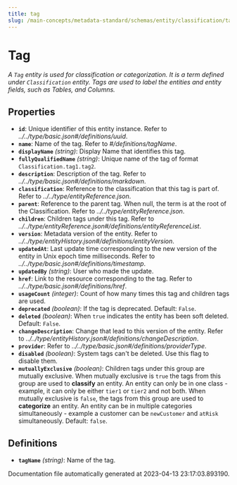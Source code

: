 ```yaml
---
title: tag
slug: /main-concepts/metadata-standard/schemas/entity/classification/tag
---
```


# Tag

*A `Tag` entity is used for classification or categorization. It is a term defined under `Classification` entity. Tags are used to label the entities and entity fields, such as Tables, and Columns.*

## Properties

- **`id`**: Unique identifier of this entity instance. Refer to *../../type/basic.json#/definitions/uuid*.
- **`name`**: Name of the tag. Refer to *#/definitions/tagName*.
- **`displayName`** *(string)*: Display Name that identifies this tag.
- **`fullyQualifiedName`** *(string)*: Unique name of the tag of format `Classification.tag1.tag2`.
- **`description`**: Description of the tag. Refer to *../../type/basic.json#/definitions/markdown*.
- **`classification`**: Reference to the classification that this tag is part of. Refer to *../../type/entityReference.json*.
- **`parent`**: Reference to the parent tag. When null, the term is at the root of the Classification. Refer to *../../type/entityReference.json*.
- **`children`**: Children tags under this tag. Refer to *../../type/entityReference.json#/definitions/entityReferenceList*.
- **`version`**: Metadata version of the entity. Refer to *../../type/entityHistory.json#/definitions/entityVersion*.
- **`updatedAt`**: Last update time corresponding to the new version of the entity in Unix epoch time milliseconds. Refer to *../../type/basic.json#/definitions/timestamp*.
- **`updatedBy`** *(string)*: User who made the update.
- **`href`**: Link to the resource corresponding to the tag. Refer to *../../type/basic.json#/definitions/href*.
- **`usageCount`** *(integer)*: Count of how many times this tag and children tags are used.
- **`deprecated`** *(boolean)*: If the tag is deprecated. Default: `False`.
- **`deleted`** *(boolean)*: When `true` indicates the entity has been soft deleted. Default: `False`.
- **`changeDescription`**: Change that lead to this version of the entity. Refer to *../../type/entityHistory.json#/definitions/changeDescription*.
- **`provider`**: Refer to *../../type/basic.json#/definitions/providerType*.
- **`disabled`** *(boolean)*: System tags can't be deleted. Use this flag to disable them.
- **`mutuallyExclusive`** *(boolean)*: Children tags under this group are mutually exclusive. When mutually exclusive is `true` the tags from this group are used to **classify** an entity. An entity can only be in one class - example, it can only be either `tier1` or `tier2` and not both. When mutually exclusive is `false`, the tags from this group are used to **categorize** an entity. An entity can be in multiple categories simultaneously - example a customer can be `newCustomer` and `atRisk` simultaneously. Default: `false`.
## Definitions

- **`tagName`** *(string)*: Name of the tag.


Documentation file automatically generated at 2023-04-13 23:17:03.893190.
